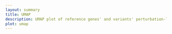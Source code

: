 ```yaml
---
layout: summary
title: UMAP
description: UMAP plot of reference genes' and variants' perturbation-level profiles (combining data from all replicate wells)
plot: umap
---
```

